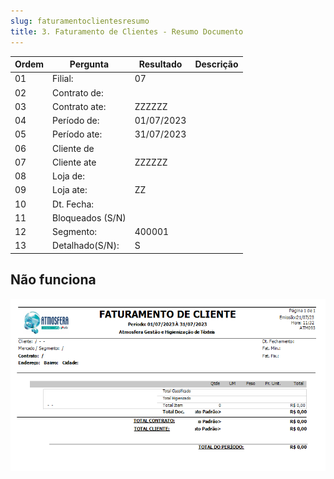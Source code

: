 ```yaml
---
slug: faturamentoclientesresumo
title: 3. Faturamento de Clientes - Resumo Documento
---
```


Ordem | Pergunta | Resultado | Descrição
----- | -------- | --------- | ---------
01    |Filial: |07 |
02    |Contrato de: | |
03    |Contrato ate: |ZZZZZZ |
04    |Período de: |01/07/2023 |
05    |Período ate: |31/07/2023 |
06    |Cliente de | |
07    |Cliente ate | ZZZZZZ|
08    |Loja de: | |
09    |Loja ate: |ZZ |
10    |Dt. Fecha: | |
11    |Bloqueados (S/N) | |
12    |Segmento: |400001 |
13    |Detalhado(S/N): |S |

## Não funciona

![Alt text](image-2.png)
